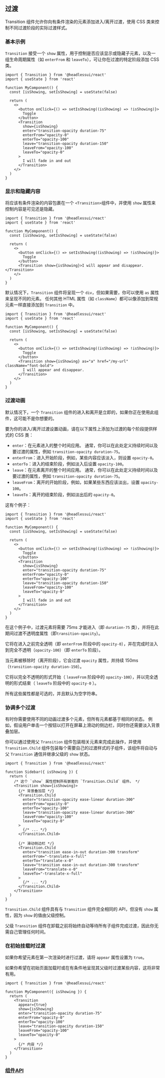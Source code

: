 ## 过渡

Transition 组件允许你向有条件渲染的元素添加进入/离开过渡，使用 CSS 类来控制不同过渡阶段的实际过渡样式。

### 基本示例

`Transition` 接受一个 `show` 属性，用于控制是否应该显示或隐藏子元素，以及一组生命周期属性（如 `enterFrom` 和 `leaveTo`），可让你在过渡的特定阶段添加 CSS 类。

```tsx
import { Transition } from '@headlessui/react'
import { useState } from 'react'

function MyComponent() {
  const [isShowing, setIsShowing] = useState(false)

  return (
    <>
      <button onClick={() => setIsShowing((isShowing) => !isShowing)}>
        Toggle
      </button>
      <Transition
        show={isShowing}
        enter="transition-opacity duration-75"
        enterFrom="opacity-0"
        enterTo="opacity-100"
        leave="transition-opacity duration-150"
        leaveFrom="opacity-100"
        leaveTo="opacity-0"
      >
        I will fade in and out
      </Transition>
    </>
  )
}
```

### 显示和隐藏内容

将应该有条件渲染的内容包裹在一个 `<Transition>`组件中，并使用 `show` 属性来控制内容是可见还是隐藏。

```tsx
import { Transition } from '@headlessui/react'
import { useState } from 'react'

function MyComponent() {
  const [isShowing, setIsShowing] = useState(false)

  return (
    <>
      <button onClick={() => setIsShowing((isShowing) => !isShowing)}>
        Toggle
      </button>
      <Transition show={isShowing}>I will appear and disappear.</Transition>
    </>
  )
}
```

默认情况下，`Transition` 组件将呈现一个 `div`，但如果需要，你可以使用 `as` 属性来呈现不同的元素。 任何其他 HTML 属性（如 `className`）都可以像添加到常规元素一样直接添加到 `Transition` 中。

```tsx
import { Transition } from '@headlessui/react'
import { useState } from 'react'

function MyComponent() {
  const [isShowing, setIsShowing] = useState(false)

  return (
    <>
      <button onClick={() => setIsShowing((isShowing) => !isShowing)}>
        Toggle
      </button>
      <Transition show={isShowing} as="a" href="/my-url" className="font-bold">
        I will appear and disappear.
      </Transition>
    </>
  )
}
```

### 过渡动画

默认情况下，一个 `Transition` 组件的进入和离开是立即的，如果你正在使用此组件，这可能不是你想要的。

要为你的进入/离开过渡设置动画，请在以下属性上添加为过渡的每个阶段提供样式的 CSS 类：

- `enter`：在元素进入的整个时间应用。 通常，你可以在此处定义持续时间以及要过渡的属性，例如 `transition-opacity duration-75`。
- `enterFrom`：进入开始阶段，例如，某些内容应该淡入，则设置 `opacity-0`。
- `enterTo`：进入的结束阶段，例如淡入后设置 `opacity-100`。
- `leave`：在元素离开的整个时间应用。 通常，你可以在此处定义持续时间以及要过渡的属性，例如 `transition-opacity duration-75`。
- `leaveFrom`：离开的开始阶段，例如，如果某些东西应该淡出，设置 `opacity-100`。
- `leaveTo`：离开的结束阶段，例如淡出后的 `opacity-0`。

这有个例子：

```tsx
import { Transition } from '@headlessui/react'
import { useState } from 'react'

function MyComponent() {
  const [isShowing, setIsShowing] = useState(false)

  return (
    <>
      <button onClick={() => setIsShowing((isShowing) => !isShowing)}>
        Toggle
      </button>
      <Transition
        show={isShowing}
        enter="transition-opacity duration-75"
        enterFrom="opacity-0"
        enterTo="opacity-100"
        leave="transition-opacity duration-150"
        leaveFrom="opacity-100"
        leaveTo="opacity-0"
      >
        I will fade in and out
      </Transition>
    </>
  )
}
```

在这个例子中，过渡元素将需要 75ms 才能进入（即 `duration-75` 类），并将在此期间过渡不透明度属性（即`transition-opacity`）。

它将在进入之前完全透明（即 `enterFrom` 阶段中的 `opacity-0`），并在完成时淡入到完全不透明（`opacity-100`）（即 `enterTo` 阶段）。

当元素被移除时（离开阶段），它会过渡 `opacity` 属性，并持续 150ms（`transition-opacity duration-150`）。

它将以完全不透明的形式开始（ `leaveFrom` 阶段中的 `opacity-100`），并以完全透明的形式结束（ `leaveTo` 阶段中的 `opacity-0` ）。

所有这些属性都是可选的，并且默认为空字符串。

### 协调多个过渡

有时你需要使用不同的动画过渡多个元素，但所有元素都基于相同的状态。 例如，假设用户单击一个按钮以打开在屏幕上滑动的侧边栏，同时你还需要淡入背景叠加层。

你可以通过使用父 `Transition` 组件包装相关元素来完成此操作，并使用 `Transition.Child` 组件包装每个需要自己的过渡样式的子组件，该组件将自动与父 `Transition` 通信并继承父级的 `show` 状态。

```tsx
import { Transition } from '@headlessui/react'

function Sidebar({ isShowing }) {
  return (
    /* 这个 `show` 属性控制所有嵌套的 `Transition.Child` 组件。 */
    <Transition show={isShowing}>
      {/* 背景叠加层 */}
      <Transition.Child
        enter="transition-opacity ease-linear duration-300"
        enterFrom="opacity-0"
        enterTo="opacity-100"
        leave="transition-opacity ease-linear duration-300"
        leaveFrom="opacity-100"
        leaveTo="opacity-0"
      >
        {/* ... */}
      </Transition.Child>

      {/* 滑动侧边栏 */}
      <Transition.Child
        enter="transition ease-in-out duration-300 transform"
        enterFrom="-translate-x-full"
        enterTo="translate-x-0"
        leave="transition ease-in-out duration-300 transform"
        leaveFrom="translate-x-0"
        leaveTo="-translate-x-full"
      >
        {/* ... */}
      </Transition.Child>
    </Transition>
  )
}
```

`Transition.Child` 组件具有与 `Transition` 组件完全相同的 API，但没有 `show` 属性，因为 `show` 的值由父级控制。

父级 `Transition` 组件在卸载之前将始终自动等待所有子组件完成过渡，因此你无需自己管理任何时间。

### 在初始挂载时过渡

如果你希望元素在第一次渲染时进行过渡，请将 `appear` 属性设置为 `true`。

如果你希望在初始页面加载时或在有条件地呈现其父级时过渡某些内容，这将非常有用。

```tsx
import { Transition } from '@headlessui/react'

function MyComponent({ isShowing }) {
  return (
    <Transition
      appear={true}
      show={isShowing}
      enter="transition-opacity duration-75"
      enterFrom="opacity-0"
      enterTo="opacity-100"
      leave="transition-opacity duration-150"
      leaveFrom="opacity-100"
      leaveTo="opacity-0"
    >
      {/* 内容 */}
    </Transition>
  )
}
```

### [组件API](https://headlessui.dev/react/transition#component-api)
